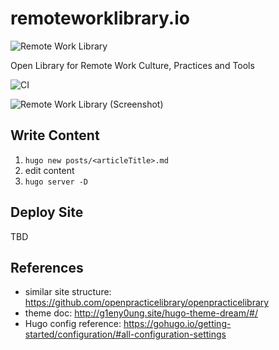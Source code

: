 # remoteworklibrary.io

![Remote Work Library](https://github.com/adersberger/remoteworklibrary.io/blob/master/static/logo.png "Remote Work Library")

Open Library for Remote Work Culture, Practices and Tools

![CI](https://github.com/remoteworklibrary/remoteworklibrary.io/workflows/CI/badge.svg)

![Remote Work Library (Screenshot)](https://github.com/adersberger/remoteworklibrary.io/blob/master/screenshot.png "Remote Work Library (Screenshot)")

## Write Content
 1) `hugo new posts/<articleTitle>.md`
 2) edit content
 3) `hugo server -D`

## Deploy Site
TBD

## References
 * similar site structure: https://github.com/openpracticelibrary/openpracticelibrary
 * theme doc: http://g1eny0ung.site/hugo-theme-dream/#/
 * Hugo config reference: https://gohugo.io/getting-started/configuration/#all-configuration-settings
